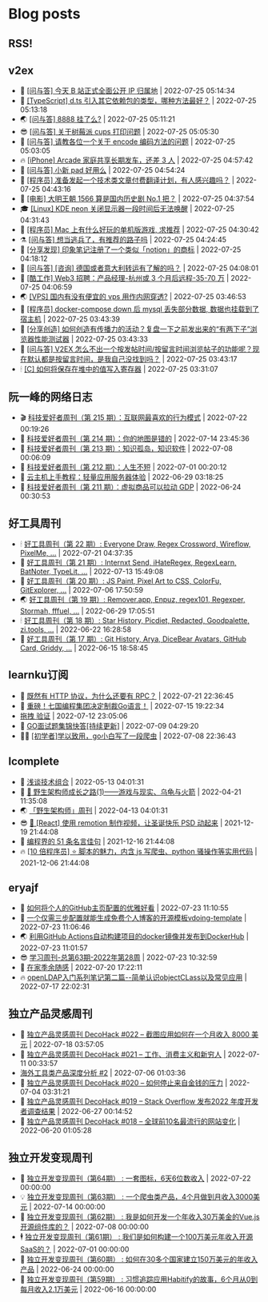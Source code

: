 # Blog posts
## RSS!



## v2ex

<!-- v2ex:START  -->
- 🫶 [[问与答] 今天 B 站正式全面公开 IP 归属地](https://www.v2ex.com/t/868522#reply1) | 2022-07-25 05:14:34 
- 🧰 [[TypeScript] d.ts 引入其它依赖包的类型，哪种方法最好？](https://www.v2ex.com/t/868521#reply0) | 2022-07-25 05:13:18 
- 🌏 [[问与答] 8888 挂了么?](https://www.v2ex.com/t/868520#reply0) | 2022-07-25 05:11:21 
- 😎 [[问与答] 关于树莓派 cups 打印问题](https://www.v2ex.com/t/868519#reply4) | 2022-07-25 05:05:30 
- 💂 [[问与答] 请教各位一个关于 encode 编码方法的问题](https://www.v2ex.com/t/868518#reply0) | 2022-07-25 05:03:05 
- 🔥 [[iPhone] Arcade 家庭共享长期发车，还差 3 人](https://www.v2ex.com/t/868517#reply0) | 2022-07-25 04:57:42 
- 🦅 [[问与答] 小新 pad 好用么](https://www.v2ex.com/t/868516#reply1) | 2022-07-25 04:54:24 
- 🙉 [[程序员] 准备发起一个技术类文章付费翻译计划，有人感兴趣吗？](https://www.v2ex.com/t/868515#reply0) | 2022-07-25 04:43:16 
- 💫 [[电影] 大明王朝 1566 算是国内历史剧 No.1 把？](https://www.v2ex.com/t/868513#reply1) | 2022-07-25 04:37:54 
- 🎓 [[Linux] KDE neon 关闭显示器一段时间后无法唤醒](https://www.v2ex.com/t/868512#reply0) | 2022-07-25 04:31:43 
- 🗽 [[程序员] Mac 上有什么好玩的单机版游戏, 求推荐](https://www.v2ex.com/t/868511#reply4) | 2022-07-25 04:30:42 
- ⚗️ [[问与答] 想当逃兵了，有推荐的路子吗](https://www.v2ex.com/t/868509#reply11) | 2022-07-25 04:24:45 
- 🦍 [[分享发现] 印象笔记注册了一个类似「notion」的商标](https://www.v2ex.com/t/868508#reply9) | 2022-07-25 04:18:12 
- 🤩 [[问与答] [咨询] 德国或者意大利转运有了解的吗？](https://www.v2ex.com/t/868507#reply0) | 2022-07-25 04:08:01 
- 🙉 [[酷工作] Web3 招聘：产品经理-杭州或 3 个月后远程-35-70 万](https://www.v2ex.com/t/868506#reply0) | 2022-07-25 04:06:59 
- 🌏 [[VPS] 国内有没有便宜的 vps 用作内网穿透?](https://www.v2ex.com/t/868505#reply1) | 2022-07-25 03:46:53 
- 🐘 [[程序员] docker-compose down 后 mysql 丢失部分数据, 数据也挂载到了宿主机](https://www.v2ex.com/t/868504#reply11) | 2022-07-25 03:43:39 
- 🧰 [[分享创造] 如何创造有传播力的活动？复盘一下之前发出来的“有两下子”浏览器性能测试器](https://www.v2ex.com/t/868503#reply1) | 2022-07-25 03:43:33 
- 💃 [[问与答] V2EX 怎么不出一个按发帖时间/按留言时间浏览帖子的功能呢？现在默认都是按留言时间，是我自己没找到吗？](https://www.v2ex.com/t/868502#reply1) | 2022-07-25 03:43:17 
- 🕯 [[C] 如何将保存在堆中的值写入寄存器](https://www.v2ex.com/t/868499#reply0) | 2022-07-25 03:31:07 <!-- v2ex:END -->

## 阮一峰的网络日志

<!-- ruanyf:START -->
- 🎬 [科技爱好者周刊（第 215 期）：互联网最喜欢的行为模式](http://www.ruanyifeng.com/blog/2022/07/weekly-issue-215.html) | 2022-07-22 00:19:26 
- 💄 [科技爱好者周刊（第 214 期）：你的地图是错的](http://www.ruanyifeng.com/blog/2022/07/weekly-issue-214.html) | 2022-07-14 23:45:36 
- 🐎 [科技爱好者周刊（第 213 期）：知识孤岛，知识软件](http://www.ruanyifeng.com/blog/2022/07/weekly-issue-213.html) | 2022-07-08 00:06:09 
- 🤔 [科技爱好者周刊（第 212 期）：人生不短](http://www.ruanyifeng.com/blog/2022/07/weekly-issue-212.html) | 2022-07-01 00:20:12 
- 🧠 [云主机上手教程：轻量应用服务器体验](http://www.ruanyifeng.com/blog/2022/06/cloud-server-getting-started-tutorial.html) | 2022-06-29 03:18:25 
- 🎃 [科技爱好者周刊（第 211 期）：虚拟商品可以拉动 GDP](http://www.ruanyifeng.com/blog/2022/06/weekly-issue-211.html) | 2022-06-24 00:30:53 <!-- ruanyf:END -->

## 好工具周刊

<!-- bestxtools:START -->
- 🕯 [好工具周刊（第 22 期）: Everyone Draw, Regex Cross­word, Wireflow, PixelMe, ...](https://discuss-cn.bestxtools.com/d/60/1) | 2022-07-21 04:37:35 
- 🦩 [好工具周刊（第 21 期）: Internxt Send, iHateRegex, RegexLearn, BatNoter, TypeLit, ...](https://discuss-cn.bestxtools.com/d/58/1) | 2022-07-13 15:49:08 
- 🦄 [好工具周刊（第 20 期）: JS Paint, Pixel Art to CSS, ColorFu, GitExplorer, ...](https://discuss-cn.bestxtools.com/d/57/1) | 2022-07-06 17:50:59 
- 🌏 [好工具周刊（第 19 期）: Remover.app, Enpuz, regex101, Regexper, Stormah, fffuel, ...](https://discuss-cn.bestxtools.com/d/56/1) | 2022-06-29 17:05:51 
- 🕯 [好工具周刊（第 18 期）: Star History, Picdiet, Redacted, Goodpalette, zi.tools, ...](https://discuss-cn.bestxtools.com/d/47/1) | 2022-06-22 16:28:58 
- 📝 [好工具周刊（第 17 期）: Git History, Arya, DiceBear Avatars, GitHub Card, Griddy, ...](https://discuss-cn.bestxtools.com/d/43/1) | 2022-06-15 18:58:45 <!-- bestxtools:END -->


## learnku订阅

<!-- learnku:START -->
- 🦅 [既然有 HTTP 协议，为什么还要有 RPC？](https://learnku.com/laravel/t/69972) | 2022-07-21 22:36:45 
- 🦅 [重磅！七国编程集团决定制裁Go语言！](https://learnku.com/articles/69766) | 2022-07-15 19:22:34 
-  [拖拽 验证](https://learnku.com/articles/69652) | 2022-07-12 23:05:06 
- 🌈 [GO面试题集锦快答[持续更新]](https://learnku.com/articles/69250) | 2022-07-09 04:29:20 
- 🧑‍🏫 [[初学者]学以致用，go小白写了一段爬虫](https://learnku.com/go/t/69522) | 2022-07-08 22:36:43 <!-- learnku:END -->



## lcomplete

<!-- lcomplete:START -->
- 🫶 [浅谈技术组合](http://codelc.com/post/essay/%E6%B5%85%E8%B0%88%E6%8A%80%E6%9C%AF%E7%BB%84%E5%90%88/) | 2022-05-13 04:01:31 
- 🧰 [🐒 野生架构师成长之路&lpar;1&rpar;——游戏与现实、乌龟与火箭](http://codelc.com/post/growup/s01/) | 2022-04-21 11:35:08 
- 🌏 [「野生架构师」周刊](http://codelc.com/post/essay/%E9%87%8E%E7%94%9F%E6%9E%B6%E6%9E%84%E5%B8%88%E5%91%A8%E5%88%8A%E4%BB%8B%E7%BB%8D/) | 2022-04-13 04:01:31 
- 😎 [🎄 [React] 使用 remotion 制作视频，让圣诞快乐 PSD 动起来](http://codelc.com/post/dev/js/remotion/) | 2021-12-19 21:44:08 
- 💂 [编程界的 51 条名言佳句](http://codelc.com/post/dev/thinking/quotes/) | 2021-12-16 21:44:08 
- 🔥 [[10 倍程序员] ⭐ 脚本的魅力，内含 js 写爬虫、python 骚操作等实用代码](http://codelc.com/post/dev/10x/script/) | 2021-12-06 21:44:08 <!-- lcomplete:END -->

## eryajf

<!-- eryajf:START -->
- 🫶 [如何将个人的GitHub主页配置的优雅好看](https://wiki.eryajf.net/pages/d195b4/) | 2022-07-23 11:10:55 
- 🧰 [一个仅需三步配置就能生成免费个人博客的开源模板vdoing-template](https://wiki.eryajf.net/pages/48e307/) | 2022-07-23 11:06:46 
- 🌏 [利用GitHub Actions自动构建项目的docker镜像并发布到DockerHub](https://wiki.eryajf.net/pages/5baf0a/) | 2022-07-23 11:01:57 
- 😎 [学习周刊-总第63期-2022年第28周](https://wiki.eryajf.net/pages/d2ea2c/) | 2022-07-23 10:32:59 
- 💂 [在家季余随感](https://wiki.eryajf.net/pages/e36842/) | 2022-07-20 17:22:11 
- 🔥 [openLDAP入门系列笔记第二篇--简单认识objectCLass以及常见应用](https://wiki.eryajf.net/pages/ea10fa/) | 2022-07-17 22:02:31 <!-- eryajf:END -->



## 独立产品灵感周刊

<!-- DecoHack:START -->
- 🦣 [独立产品灵感周刊 DecoHack #022 – 截图应用如何在一个月收入 8000 美元](https://www.decohack.com/Post/774) | 2022-07-18 03:57:05 
- 🤡 [独立产品灵感周刊 DecoHack #021 – 工作、消费主义和新穷人](https://www.decohack.com/Post/753) | 2022-07-11 00:33:57 
-  [海外工具类产品深度分析 #2](https://www.decohack.com/Post/746) | 2022-07-06 01:03:36 
- 🐲 [独立产品灵感周刊 DecoHack #020 – 如何停止来自金钱的压力](https://www.decohack.com/Post/728) | 2022-07-04 03:31:21 
- 🦅 [独立产品灵感周刊 DecoHack #019 – Stack Overflow 发布2022 年度开发者调查结果](https://www.decohack.com/Post/699) | 2022-06-27 00:14:52 
- 🧰 [独立产品灵感周刊 DecoHack #018 – 全球前10名最流行的网站变化](https://www.decohack.com/Post/680) | 2022-06-20 01:05:28 <!-- DecoHack:END -->

## 独立开发变现周刊

<!-- easyindie:START -->
- 💂 [独立开发变现周刊（第64期） : 一套图标，6天6位数收入](https://www.ezindie.com/weekly/issue-64) | 2022-07-22 00:00:00 
- 💡 [独立开发变现周刊（第63期） : 一个爬虫类产品，4个月做到月收入3000美元](https://www.ezindie.com/weekly/issue-63) | 2022-07-14 00:00:00 
- 🌋 [独立开发变现周刊（第62期） : 我是如何开发一个年收入30万美金的Vue.js开源组件库的？](https://www.ezindie.com/weekly/issue-62) | 2022-07-08 00:00:00 
- 🕴 [独立开发变现周刊（第61期） : 我们是如何构建一个100万美元年收入开源SaaS的？](https://www.ezindie.com/weekly/issue-61) | 2022-07-01 00:00:00 
- 🎊 [独立开发变现周刊（第60期） : 如何在30多个国家建立150万美元的年收入产品](https://www.ezindie.com/weekly/issue-60) | 2022-06-24 00:00:00 
- 🤔 [独立开发变现周刊（第59期） : 习惯追踪应用Habitify的故事，6个月从0到每月收入2.1万美元](https://www.ezindie.com/weekly/issue-59) | 2022-06-16 00:00:00 <!-- easyindie:END -->



